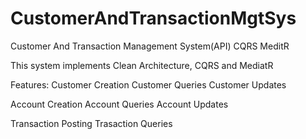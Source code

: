 # CustomerAndTransactionMgtSys
Customer And Transaction Management System(API) CQRS MeditR

This system implements Clean Architecture, CQRS and MediatR

Features:
Customer Creation
Customer Queries
Customer Updates

Account Creation
Account Queries
Account Updates

Transaction Posting
Trasaction Queries
